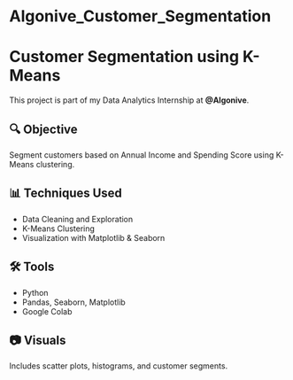 # Algonive_Customer_Segmentation
# Customer Segmentation using K-Means

This project is part of my Data Analytics Internship at **@Algonive**.

## 🔍 Objective
Segment customers based on Annual Income and Spending Score using K-Means clustering.

## 📊 Techniques Used
- Data Cleaning and Exploration
- K-Means Clustering
- Visualization with Matplotlib & Seaborn

## 🛠 Tools
- Python
- Pandas, Seaborn, Matplotlib
- Google Colab

## 📷 Visuals
Includes scatter plots, histograms, and customer segments.

